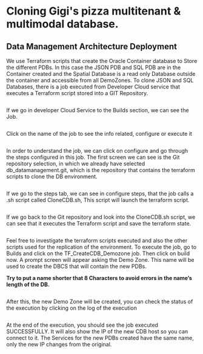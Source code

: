 # Cloning Gigi's pizza multitenant & multimodal database.
## Data Management Architecture Deployment
We use Terraform scripts that create the Oracle Container database to Store the different PDBs. In this case the JSON PDB and SQL PDB are in the Container created and the Spatial Database is a read only Database outside the container and accessible from all DemoZones.
To clone JSON and SQL Databases, there is a job executed from Developer Cloud service that executes a Terraform script stored into a GIT Repository. 

![]()

If we go in developer Cloud Service to the Builds section, we can see the Job.

![]()

Click on the name of the job to see the info related, configure or execute it

![]()

In order to understand the job, we can click on configure and go through the steps configured in this job.
The first screen we can see is the Git repository selection, in which we already have selected db_datamanagement.git, which is the repository that contains the terraform scripts to clone the DB environment.

![]()

If we go to the steps tab, we can see in configure steps, that the job calls a .sh script called CloneCDB.sh, This script will launch the terraform script.

![]()

If we go back to the Git repository and look into the CloneCDB.sh script, we can see that it executes the Terraform script and save the terraform state.

![]()

Feel free to investigate the terraform scripts executed and also the other scripts used for the replication of the environment.
To execute the job, go to Builds and click on the TF_CreateCDB_Demozone job. Then click on build now. A prompt screen will appear asking the Demo Zone. This name will be used to create the DBCS that will contain the new PDBs. 

**Try to put a name shorter that 8 Characters to avoid errors in the name’s length of the DB.**

![]()

After this, the new Demo Zone will be created, you can check the status of the execution by clicking on the log of the execution

![]()

At the end of the execution, you should see the job executed SUCCESSFULLY.  It will also show the IP of the new CDB host so you can connect to it.
The Services for the new PDBs created have the same name, only the new IP changes from the original.
